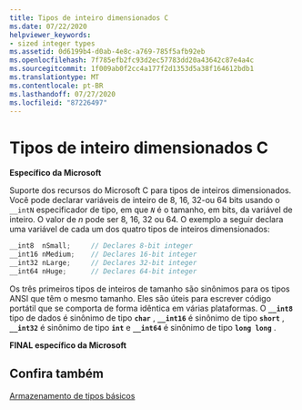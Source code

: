 ```yaml
---
title: Tipos de inteiro dimensionados C
ms.date: 07/22/2020
helpviewer_keywords:
- sized integer types
ms.assetid: 0d6199b4-d0ab-4e8c-a769-785f5afb92eb
ms.openlocfilehash: 7f785efb2fc93d2ec57783dd20a43642c87e4a4c
ms.sourcegitcommit: 1f009ab0f2cc4a177f2d1353d5a38f164612bdb1
ms.translationtype: MT
ms.contentlocale: pt-BR
ms.lasthandoff: 07/27/2020
ms.locfileid: "87226497"
---
```

# <a name="c-sized-integer-types"></a>Tipos de inteiro dimensionados C

**Específico da Microsoft**

Suporte dos recursos do Microsoft C para tipos de inteiros dimensionados. Você pode declarar variáveis de inteiro de 8, 16, 32-ou 64 bits usando o `__intN` especificador de tipo, em que *`N`* é o tamanho, em bits, da variável de inteiro. O valor de *n* pode ser 8, 16, 32 ou 64. O exemplo a seguir declara uma variável de cada um dos quatro tipos de inteiros dimensionados:

```C
__int8  nSmall;     // Declares 8-bit integer
__int16 nMedium;    // Declares 16-bit integer
__int32 nLarge;     // Declares 32-bit integer
__int64 nHuge;      // Declares 64-bit integer
```

Os três primeiros tipos de inteiros de tamanho são sinônimos para os tipos ANSI que têm o mesmo tamanho. Eles são úteis para escrever código portátil que se comporta de forma idêntica em várias plataformas. O **`__int8`** tipo de dados é sinônimo de tipo **`char`** , **`__int16`** é sinônimo de tipo **`short`** , **`__int32`** é sinônimo de tipo **`int`** e **`__int64`** é sinônimo de tipo **`long long`** .

**FINAL específico da Microsoft**

## <a name="see-also"></a>Confira também

[Armazenamento de tipos básicos](../c-language/storage-of-basic-types.md)
